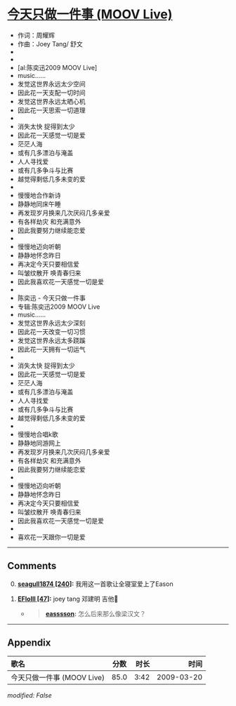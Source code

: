 # [今天只做一件事 (MOOV Live)](https://music.163.com/song?id=33418338)

* 作词：周耀辉
* 作曲：Joey Tang/ 舒文
*
*
* [al:陈奕迅2009 MOOV Live]
* music......
* 发觉这世界永远太少空间
* 因此花一天支配一切时间
* 发觉这世界永远太晒心机
* 因此花一天思索一切道理
* 
* 消失太快 捉得到太少
* 因此花一天感觉一切是爱
* 茫茫人海
* 或有几多漂泊与淹盖
* 人人寻找爱
* 或有几多争斗与比赛
* 越觉得剩低几多未变的爱
* 
* 慢慢地合作新诗
* 静静地同床午睡
* 再发现岁月换来几次厌闷几多亲爱
* 有各样劫灾 和充满意外
* 因此我要努力继续能恋爱
* 
* 慢慢地迈向听朝
* 静静地怀念昨日
* 再决定今天只要相信爱
* 叫皱纹散开 唤青春归来
* 因此我喜欢花一天感觉一切是爱
* 
* 陈奕迅 - 今天只做一件事
* 专辑:陈奕迅2009 MOOV Live
* music......
* 发觉这世界永远太少深刻
* 因此花一天改变一切习惯
* 发觉这世界永远太多跷蹊
* 因此花一天拥有一切运气
* 
* 消失太快 捉得到太少
* 因此花一天感觉一切是爱
* 茫茫人海
* 或有几多漂泊与淹盖
* 人人寻找爱
* 或有几多争斗与比赛
* 越觉得剩低几多未变的爱
* 
* 慢慢地合唱k歌
* 静静地同游网上
* 再发现岁月换来几次厌闷几多亲爱
* 有各样劫灾 和充满意外
* 因此我要努力继续能恋爱
* 
* 慢慢地迈向听朝
* 静静地怀念昨日
* 再决定今天只要相信爱
* 叫皱纹散开 唤青春归来
* 因此我喜欢花一天感觉一切是爱
* 
* 喜欢花一天跟你一切是爱


---

## Comments
0. **[seagull1874 \[240\]](https://music.163.com/#/user/home?id=295449858):** 我用这一首歌让全寝室爱上了Eason

1. **[EFlolll \[47\]](https://music.163.com/#/user/home?id=62073455):** joey tang 邓建明 吉他🎸
	* > **[easssson](https://music.163.com/#/user/home?id=18904970):** 怎么后来那么像梁汉文？



---

## Appendix

|歌名|分数|时长|时间|
|:---|:---:|---:|---:|
|今天只做一件事 (MOOV Live)|85.0|3:42|2009-03-20

*modified: False*